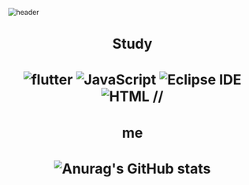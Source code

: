 ![header](https://capsule-render.vercel.app/api?type=waving&color=gradient&height=300&section=header&text=junyoung&fontSize=70)
<div align=center><h1>Study<h1>

<img alt="flutter" src
="https://img.shields.io/badge/flutter-02569B.svg?&style=for-the-badge&logo=flutter&logoColor=white"/>  <img alt="JavaScript" src ="https://img.shields.io/badge/JavaScript-F7DF1E.svg?&style=for-the-badge&logo=JavaScript&logoColor=white"/>  <img alt="Eclipse IDE" src ="https://img.shields.io/badge/Eclipse IDE-2C2255.svg?&style=for-the-badge&logo=Eclipse IDE&logoColor=white"/>  <img alt="HTML" src ="https://img.shields.io/badge/HTMl-E34F26.svg?&style=for-the-badge&logo=HTMl&logoColor=white"/>
//<h1>me<h1>

![Anurag's GitHub stats](https://github-readme-stats.vercel.app/api?username=junyoung0504&show_icons=true&theme=radical)
  </div>
